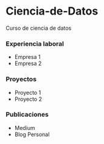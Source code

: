 # Ciencia-de-Datos
Curso de ciencia de datos

### Experiencia laboral
- Empresa 1
- Empresa 2

### Proyectos 
- Proyecto 1
- Proyecto 2

### Publicaciones
- Medium
- Blog Personal
